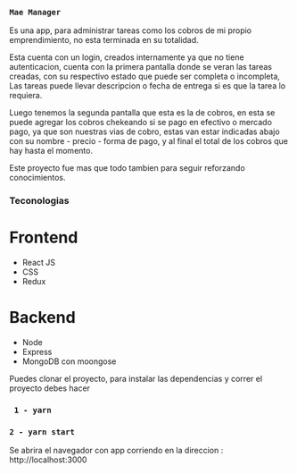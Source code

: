 ### `Mae Manager`

Es una app, para administrar tareas como los cobros de mi propio emprendimiento, no esta terminada en su totalidad.

Esta cuenta con un login, creados internamente ya que no tiene autenticacion,
cuenta con la primera pantalla donde se veran las tareas creadas, con su respectivo estado que puede ser completa o incompleta,
Las tareas puede llevar descripcion o fecha de entrega si es que la tarea lo requiera.

Luego tenemos la segunda pantalla que esta es la de cobros, en esta se puede agregar los cobros chekeando si se pago en efectivo o mercado pago,
ya que son nuestras vias de cobro, estas van estar indicadas abajo con su nombre - precio - forma de pago, 
y al final el total de los cobros que hay hasta el momento.

Este proyecto fue mas que todo tambien para seguir reforzando conocimientos.

### Teconologias 

# Frontend 
 - React JS
 - CSS
 - Redux 
# Backend 
 - Node 
 - Express
 - MongoDB con moongose

Puedes clonar el proyecto, para instalar las dependencias y correr el proyecto debes hacer

### ` 1 - yarn`
### ` 2 - yarn start `

Se abrira el navegador con app corriendo en la direccion : http://localhost:3000



